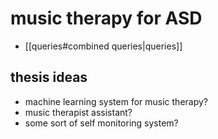# music therapy for ASD
- [[queries#combined queries|queries]]

## thesis ideas
- machine learning system for music therapy?
- music therapist assistant?
- some sort of self monitoring system?